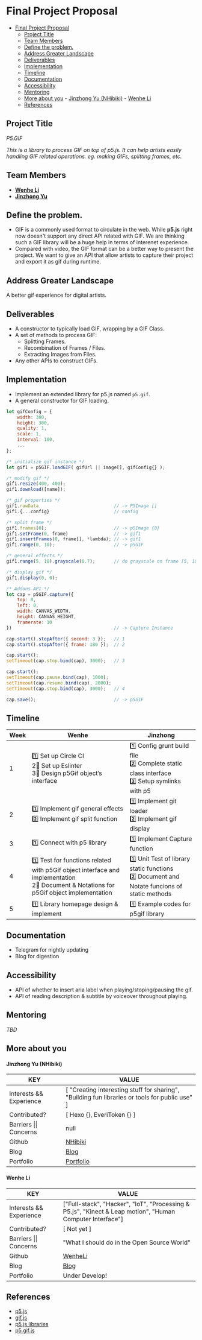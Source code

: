 # Final Project Proposal
- [Final Project Proposal](#final-project-proposal)
    - [Project Title](#project-title)
    - [Team Members](#team-members)
    - [Define the problem.](#define-the-problem)
    - [Address Greater Landscape](#address-greater-landscape)
    - [Deliverables](#deliverables)
    - [Implementation](#implementation)
    - [Timeline](#timeline)
    - [Documentation](#documentation)
    - [Accessibility](#accessibility)
    - [Mentoring](#mentoring)
    - [More about you](#more-about-you)
            - [Jinzhong Yu (NHibiki)](#jinzhong-yu-nhibiki)
            - [Wenhe Li](#wenhe-li)
    - [References](#references)

## Project Title 
*P5.GIF*

*This is a library to process GIF on top of p5.js. It can help artists easily handling GIF related operations. eg. making GIFs, splitting frames, etc.*

## Team Members
- [**Wenhe Li**](https://github.com/WenheLI)
- [__Jinzhong Yu__](https://github.com/NHibiki)

## Define the problem. 
- GIF is a commonly used format to circulate in the web. While **p5.js** right now doesn't support any direct API related with GIF. We are thinking such a GIF library will be a huge help in terms of interenet experience. 
- Compared with video, the GIF format can be a better way to present the project. We want to give an API that allow artists to capture their project and export it as gif during runtime.

## Address Greater Landscape
A better gif experience for digital artists.

## Deliverables
- A constructor to typically load GIF, wrapping by a GIF Class.
- A set of methods to process GIF:
  - Splitting Frames.
  - Recombination of Frames / Files.
  - Extracting Images from Files.
- Any other APIs to construct GIFs.

## Implementation
- Implement an extended library for p5.js named `p5.gif`.
- A general constructor for GIF loading.

```js
let gifConfig = {
    width: 300,
    height: 300,
    quality: 1,
    scale: 1,
    interval: 100,
    ...
};

/* initialize gif instance */
let gif1 = p5GIF.loadGIF( gifUrl || image[], gifConfig{} );

/* modify gif */
gif1.resize(400, 400);
gif1.download([name]);

/* gif properties */
gif1.rawData                            // -> P5Image []
gif1.{...config}                        // config

/* split frame */
gif1.frames[0];                         // -> p5Image {0}
gif1.setFrame(0, frame)                 // -> gif1
gif1.insertFrames(0, frame[], *lambda); // -> gif1
gif1.range(0, 10);                      // -> p5GIF

/* general effects */
gif1.range(5, 10).grayscale(0.7);       // do grayscale on frame [5, 10)

/* display gif */
gif1.display(0, 0);

/* Addons API */
let cap = p5GIF.capture({
    top: 0, 
    left: 0, 
    width: CANVAS_WIDTH, 
    height: CANVAS_HEIGHT,
    framerate: 10
})                                      // -> Capture Instance

cap.start().stopAfter({ second: 3 });   // 1
cap.start().stopAfter({ frame: 180 });  // 2

cap.start();
setTimeout(cap.stop.bind(cap), 3000);   // 3

cap.start();
setTimeout(cap.pause.bind(cap), 1000);
setTimeout(cap.resume.bind(cap), 2000);
setTimeout(cap.stop.bind(cap), 3000);   // 4

cap.save();                             // -> p5GIF
```

## Timeline

| Week | Wenhe | Jinzhong |
| ---- | ------ | ----- |
|1|1️⃣ Set up Circle CI <br/> 2⃣️ Set up Eslinter <br/> 3⃣️ Design p5Gif object’s interface|1️⃣ Config grunt build file <br/> 2️⃣ Complete static class interface <br/> 3️⃣ Setup symlinks with p5|
|2|1️⃣ Implement gif general effects <br/> 2️⃣ Implement gif split function |1️⃣ Implement git loader <br/> 2️⃣ Implement gif display
|3|1️⃣ Connect with p5 library|1️⃣ Implement Capture function
|4|1️⃣ Test for functions related with p5Gif object interface and implementation <br/> 2⃣️ Document & Notations for p5Gif object implementation |1️⃣ Unit Test of library static functions <br/> 2️⃣ Document and Notate funcions of static methods
|5|1️⃣ Library homepage design & implement|1️⃣ Example codes for p5gif library

## Documentation
 - Telegram for nightly updating
 - Blog for digestion

## Accessibility
 - API of whether to insert aria label when playing/stoping/pausing the gif.
 - API of reading description & subtitle by voiceover throughout playing.

## Mentoring
*TBD*

## More about you

#### Jinzhong Yu (NHibiki)
| KEY | VALUE |
|---|---|
| Interests && Experience | [ "Creating interesting stuff for sharing", "Building fun libraries or tools for public use" ] |
| Contributed? | [ Hexo {}, EveriToken {} ] |
| Barriers \|\| Concerns | null |
| Github | [NHibiki](https://github.com/NHibiki) |
| Blog | [Blog](https://yuuno.cc) |
| Portfolio | [Portfolio](https://portfolio.yuuno.cc) |

#### Wenhe Li
| KEY | VALUE |
|---|---|
| Interests && Experience | ["Full-stack", "Hacker", "IoT", "Processing & P5.js", "Kinect & Leap motion", "Human Computer Interface"] |
| Contributed? | [ Not yet ] |
| Barriers \|\| Concerns | "What I should do in the Open Source World" |
| Github | [WenheLi](https://github.com/WenheLi) |
| Blog | [Blog](https://blog.steins.live) |
| Portfolio | Under Develop! |
## References

- [p5.js](https://p5js.org)
- [gif.js](https://jnordberg.github.io/gif.js/)
- [p5.js libraries](https://p5js.org/libraries/)
- [p5.gif.js](https://github.com/antiboredom/p5.gif.js/tree/master)
